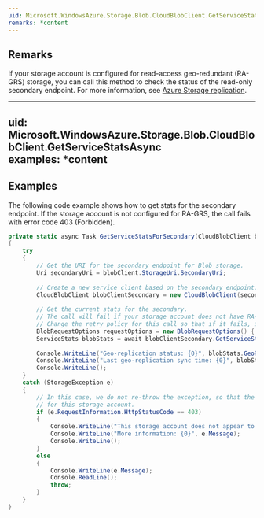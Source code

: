```yaml
---  
uid: Microsoft.WindowsAzure.Storage.Blob.CloudBlobClient.GetServiceStatsAsync  
remarks: *content  
---  
```

  
## Remarks  
 If your storage account is configured for read-access geo-redundant (RA-GRS) storage, you can call this method to check the status of the read-only secondary endpoint. For more information, see [Azure Storage replication](https://azure.microsoft.com/documentation/articles/storage-redundancy/).  
  
---  
uid: Microsoft.WindowsAzure.Storage.Blob.CloudBlobClient.GetServiceStatsAsync  
examples: *content  
---  
  
## Examples  
 The following code example shows how to get stats for the secondary endpoint. If the storage account is not configured for RA-GRS, the call fails with error code 403 (Forbidden).  
  
```c#  
private static async Task GetServiceStatsForSecondary(CloudBlobClient blobClient)  
{  
    try  
    {  
        // Get the URI for the secondary endpoint for Blob storage.  
        Uri secondaryUri = blobClient.StorageUri.SecondaryUri;  
  
        // Create a new service client based on the secondary endpoint.  
        CloudBlobClient blobClientSecondary = new CloudBlobClient(secondaryUri, blobClient.Credentials);  
  
        // Get the current stats for the secondary.  
        // The call will fail if your storage account does not have RA-GRS enabled.  
        // Change the retry policy for this call so that if it fails, it fails quickly.  
        BlobRequestOptions requestOptions = new BlobRequestOptions() { RetryPolicy = new NoRetry() };  
        ServiceStats blobStats = await blobClientSecondary.GetServiceStatsAsync(requestOptions, null);  
  
        Console.WriteLine("Geo-replication status: {0}", blobStats.GeoReplication.Status);  
        Console.WriteLine("Last geo-replication sync time: {0}", blobStats.GeoReplication.LastSyncTime);  
        Console.WriteLine();  
    }  
    catch (StorageException e)  
    {  
        // In this case, we do not re-throw the exception, so that the sample will continue to run even if RA-GRS is not enabled  
        // for this storage account.  
        if (e.RequestInformation.HttpStatusCode == 403)  
        {  
            Console.WriteLine("This storage account does not appear to support RA-GRS.");  
            Console.WriteLine("More information: {0}", e.Message);  
            Console.WriteLine();  
        }  
        else  
        {  
            Console.WriteLine(e.Message);  
            Console.ReadLine();  
            throw;  
        }  
    }  
}  
  
```